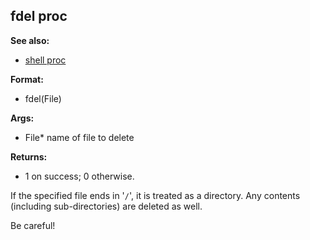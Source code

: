 ## fdel proc
**See also:**
*   [shell proc](/proc/shell)
<!-- -->
**Format:**
*   fdel(File)
<!-- -->
**Args:**
*   File* name of file to delete
<!-- -->
**Returns:**
*   1 on success; 0 otherwise.


If the specified file ends in \'`/`\', it is treated as a
directory. Any contents (including sub-directories) are deleted as well.


Be careful!